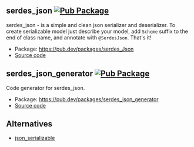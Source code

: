 ## serdes_json [![Pub Package](https://img.shields.io/pub/v/serdes_json.svg)](https://pub.dev/packages/serdes_json)

serdes_json - is a simple and clean json serializer and deserializer.
To create serializable model just describe your model, add `Scheme` suffix to the end of class name,
and annotate with `@SerdesJson`. That's it!

- Package: <https://pub.dev/packages/serdes_Json>
- [Source code](serdes_json)

## serdes_json_generator [![Pub Package](https://img.shields.io/pub/v/serdes_json_generator.svg)](https://pub.dev/packages/serdes_json_generator)

Code generator for serdes_json.

- Package: <https://pub.dev/packages/serdes_json_generator>
- [Source code](serdes_json_generator)

## Alternatives

- [json_serializable](https://pub.dev/packages/json_serializable)
